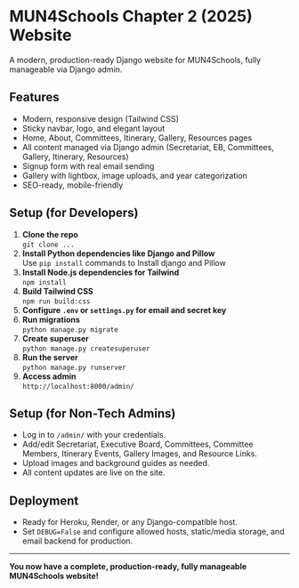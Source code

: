 # MUN4Schools Chapter 2 (2025) Website

A modern, production-ready Django website for MUN4Schools, fully manageable via Django admin.

## Features

- Modern, responsive design (Tailwind CSS)
- Sticky navbar, logo, and elegant layout
- Home, About, Committees, Itinerary, Gallery, Resources pages
- All content managed via Django admin (Secretariat, EB, Committees, Gallery, Itinerary, Resources)
- Signup form with real email sending
- Gallery with lightbox, image uploads, and year categorization
- SEO-ready, mobile-friendly

## Setup (for Developers)

1. **Clone the repo**  
   `git clone ...`
2. **Install Python dependencies like Django and Pillow**  
   Use `pip install` commands  to Install django and Pillow
3. **Install Node.js dependencies for Tailwind**  
   `npm install`
4. **Build Tailwind CSS**  
   `npm run build:css`
5. **Configure `.env` or `settings.py` for email and secret key**
6. **Run migrations**  
   `python manage.py migrate`
7. **Create superuser**  
   `python manage.py createsuperuser`
8. **Run the server**  
   `python manage.py runserver`
9. **Access admin**  
   `http://localhost:8000/admin/`

## Setup (for Non-Tech Admins)

- Log in to `/admin/` with your credentials.
- Add/edit Secretariat, Executive Board, Committees, Committee Members, Itinerary Events, Gallery Images, and Resource Links.
- Upload images and background guides as needed.
- All content updates are live on the site.

## Deployment

- Ready for Heroku, Render, or any Django-compatible host.
- Set `DEBUG=False` and configure allowed hosts, static/media storage, and email backend for production.

---

**You now have a complete, production-ready, fully manageable MUN4Schools website!**
